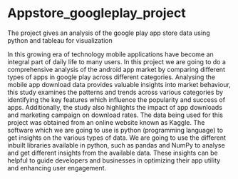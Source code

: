 # Appstore_googleplay_project
The project gives an analysis of the google play app store data using python and tableau for visualization

In this growing era of technology mobile applications have become an integral part of daily life to many users. In this project we are going to do a comprehensive analysis of the android app market by comparing different types of apps in google play across different categories.
Analysing the mobile app download data provides valuable insights into market behaviour, this study examines the patterns and trends across various categories by identifying the key features which influence the popularity and success of apps.
Additionally, the study also highlights the impact of app downloads and marketing campaign on download rates.
The data being used for this project was obtained from an online website known as Kaggle.
The software which we are going to use is python (programming language) to get insights on the various types of data. We are going to use the different inbuilt libraries available in python, such as pandas and NumPy to analyse and get different insights from the available data.
These insights can be helpful to guide developers and businesses in optimizing their app utility and enhancing user engagement. 
